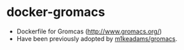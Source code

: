 # docker-gromacs
- Dockerfile for Gromcas (http://www.gromacs.org/)
- Have been previously adopted by [m1keadams/gromacs](https://hub.docker.com/r/m1keadams/gromacs/).
